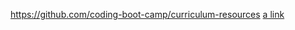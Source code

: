 
https://github.com/coding-boot-camp/curriculum-resources
[a link](https://github.com/user/repo/blob/branch/other_file.md)

